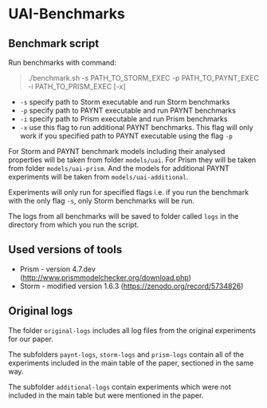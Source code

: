 # UAI-Benchmarks

## Benchmark script

Run benchmarks with command:

> ./benchmark.sh -s PATH_TO_STORM_EXEC -p PATH_TO_PAYNT_EXEC -i PATH_TO_PRISM_EXEC [-x]

- `-s` specify path to Storm executable and run Storm benchmarks
- `-p` specify path to PAYNT executable and run PAYNT benchmarks
- `-i` specify path to Prism executable and run Prism benchmarks
- `-x` use this flag to run additional PAYNT benchmarks. This flag will only work if you specified path to PAYNT executable using the flag `-p`

For Storm and PAYNT benchmark models including their analysed properties will be taken from folder `models/uai`. For Prism they will be taken from folder `models/uai-prism`. And the models for additional PAYNT experiments will be taken from `models/uai-additional`.

Experiments will only run for specified flags i.e. if you run the benchmark with the only flag `-s`, only Storm benchmarks will be run.

The logs from all benchmarks will be saved to folder called `logs` in the directory from which you run the script. 

## Used versions of tools

- Prism - version 4.7.dev (http://www.prismmodelchecker.org/download.php)
- Storm - modified version 1.6.3 (https://zenodo.org/record/5734826)

## Original logs

The folder `original-logs` includes all log files from the original experiments for our paper.

The subfolders `paynt-logs`, `storm-logs` and `prism-logs` contain all of the experiments included in the main table of the paper, sectioned in the same way.

The subfolder `additional-logs` contain experiments which were not included in the main table but were mentioned in the paper.